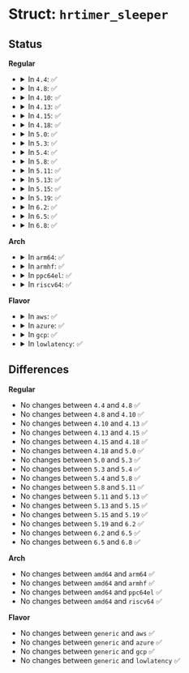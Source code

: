 # Struct: <code>hrtimer_sleeper</code>

## Status
<b>Regular</b>
<ul>
<li>
<details>
<summary>In <code>4.4</code>: ✅</summary>

```c
struct hrtimer_sleeper {
    struct hrtimer timer;
    struct task_struct *task;
};
```
</details>
</li>
<li>
<details>
<summary>In <code>4.8</code>: ✅</summary>

```c
struct hrtimer_sleeper {
    struct hrtimer timer;
    struct task_struct *task;
};
```
</details>
</li>
<li>
<details>
<summary>In <code>4.10</code>: ✅</summary>

```c
struct hrtimer_sleeper {
    struct hrtimer timer;
    struct task_struct *task;
};
```
</details>
</li>
<li>
<details>
<summary>In <code>4.13</code>: ✅</summary>

```c
struct hrtimer_sleeper {
    struct hrtimer timer;
    struct task_struct *task;
};
```
</details>
</li>
<li>
<details>
<summary>In <code>4.15</code>: ✅</summary>

```c
struct hrtimer_sleeper {
    struct hrtimer timer;
    struct task_struct *task;
};
```
</details>
</li>
<li>
<details>
<summary>In <code>4.18</code>: ✅</summary>

```c
struct hrtimer_sleeper {
    struct hrtimer timer;
    struct task_struct *task;
};
```
</details>
</li>
<li>
<details>
<summary>In <code>5.0</code>: ✅</summary>

```c
struct hrtimer_sleeper {
    struct hrtimer timer;
    struct task_struct *task;
};
```
</details>
</li>
<li>
<details>
<summary>In <code>5.3</code>: ✅</summary>

```c
struct hrtimer_sleeper {
    struct hrtimer timer;
    struct task_struct *task;
};
```
</details>
</li>
<li>
<details>
<summary>In <code>5.4</code>: ✅</summary>

```c
struct hrtimer_sleeper {
    struct hrtimer timer;
    struct task_struct *task;
};
```
</details>
</li>
<li>
<details>
<summary>In <code>5.8</code>: ✅</summary>

```c
struct hrtimer_sleeper {
    struct hrtimer timer;
    struct task_struct *task;
};
```
</details>
</li>
<li>
<details>
<summary>In <code>5.11</code>: ✅</summary>

```c
struct hrtimer_sleeper {
    struct hrtimer timer;
    struct task_struct *task;
};
```
</details>
</li>
<li>
<details>
<summary>In <code>5.13</code>: ✅</summary>

```c
struct hrtimer_sleeper {
    struct hrtimer timer;
    struct task_struct *task;
};
```
</details>
</li>
<li>
<details>
<summary>In <code>5.15</code>: ✅</summary>

```c
struct hrtimer_sleeper {
    struct hrtimer timer;
    struct task_struct *task;
};
```
</details>
</li>
<li>
<details>
<summary>In <code>5.19</code>: ✅</summary>

```c
struct hrtimer_sleeper {
    struct hrtimer timer;
    struct task_struct *task;
};
```
</details>
</li>
<li>
<details>
<summary>In <code>6.2</code>: ✅</summary>

```c
struct hrtimer_sleeper {
    struct hrtimer timer;
    struct task_struct *task;
};
```
</details>
</li>
<li>
<details>
<summary>In <code>6.5</code>: ✅</summary>

```c
struct hrtimer_sleeper {
    struct hrtimer timer;
    struct task_struct *task;
};
```
</details>
</li>
<li>
<details>
<summary>In <code>6.8</code>: ✅</summary>

```c
struct hrtimer_sleeper {
    struct hrtimer timer;
    struct task_struct *task;
};
```
</details>
</li>
</ul>
<b>Arch</b>
<ul>
<li>
<details>
<summary>In <code>arm64</code>: ✅</summary>

```c
struct hrtimer_sleeper {
    struct hrtimer timer;
    struct task_struct *task;
};
```
</details>
</li>
<li>
<details>
<summary>In <code>armhf</code>: ✅</summary>

```c
struct hrtimer_sleeper {
    struct hrtimer timer;
    struct task_struct *task;
};
```
</details>
</li>
<li>
<details>
<summary>In <code>ppc64el</code>: ✅</summary>

```c
struct hrtimer_sleeper {
    struct hrtimer timer;
    struct task_struct *task;
};
```
</details>
</li>
<li>
<details>
<summary>In <code>riscv64</code>: ✅</summary>

```c
struct hrtimer_sleeper {
    struct hrtimer timer;
    struct task_struct *task;
};
```
</details>
</li>
</ul>
<b>Flavor</b>
<ul>
<li>
<details>
<summary>In <code>aws</code>: ✅</summary>

```c
struct hrtimer_sleeper {
    struct hrtimer timer;
    struct task_struct *task;
};
```
</details>
</li>
<li>
<details>
<summary>In <code>azure</code>: ✅</summary>

```c
struct hrtimer_sleeper {
    struct hrtimer timer;
    struct task_struct *task;
};
```
</details>
</li>
<li>
<details>
<summary>In <code>gcp</code>: ✅</summary>

```c
struct hrtimer_sleeper {
    struct hrtimer timer;
    struct task_struct *task;
};
```
</details>
</li>
<li>
<details>
<summary>In <code>lowlatency</code>: ✅</summary>

```c
struct hrtimer_sleeper {
    struct hrtimer timer;
    struct task_struct *task;
};
```
</details>
</li>
</ul>

## Differences
<b>Regular</b>
<ul>
<li>
No changes between <code>4.4</code> and <code>4.8</code> ✅
</li>
<li>
No changes between <code>4.8</code> and <code>4.10</code> ✅
</li>
<li>
No changes between <code>4.10</code> and <code>4.13</code> ✅
</li>
<li>
No changes between <code>4.13</code> and <code>4.15</code> ✅
</li>
<li>
No changes between <code>4.15</code> and <code>4.18</code> ✅
</li>
<li>
No changes between <code>4.18</code> and <code>5.0</code> ✅
</li>
<li>
No changes between <code>5.0</code> and <code>5.3</code> ✅
</li>
<li>
No changes between <code>5.3</code> and <code>5.4</code> ✅
</li>
<li>
No changes between <code>5.4</code> and <code>5.8</code> ✅
</li>
<li>
No changes between <code>5.8</code> and <code>5.11</code> ✅
</li>
<li>
No changes between <code>5.11</code> and <code>5.13</code> ✅
</li>
<li>
No changes between <code>5.13</code> and <code>5.15</code> ✅
</li>
<li>
No changes between <code>5.15</code> and <code>5.19</code> ✅
</li>
<li>
No changes between <code>5.19</code> and <code>6.2</code> ✅
</li>
<li>
No changes between <code>6.2</code> and <code>6.5</code> ✅
</li>
<li>
No changes between <code>6.5</code> and <code>6.8</code> ✅
</li>
</ul>
<b>Arch</b>
<ul>
<li>
No changes between <code>amd64</code> and <code>arm64</code> ✅
</li>
<li>
No changes between <code>amd64</code> and <code>armhf</code> ✅
</li>
<li>
No changes between <code>amd64</code> and <code>ppc64el</code> ✅
</li>
<li>
No changes between <code>amd64</code> and <code>riscv64</code> ✅
</li>
</ul>
<b>Flavor</b>
<ul>
<li>
No changes between <code>generic</code> and <code>aws</code> ✅
</li>
<li>
No changes between <code>generic</code> and <code>azure</code> ✅
</li>
<li>
No changes between <code>generic</code> and <code>gcp</code> ✅
</li>
<li>
No changes between <code>generic</code> and <code>lowlatency</code> ✅
</li>
</ul>

